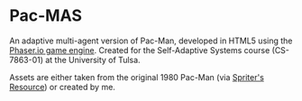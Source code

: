# Pac-MAS
An adaptive multi-agent version of Pac-Man, developed in HTML5 using the [Phaser.io game engine](https://phaser.io/). Created for the Self-Adaptive Systems course (CS-7863-01) at the University of Tulsa.

Assets are either taken from the original 1980 Pac-Man (via [Spriter's Resource](https://www.spriters-resource.com/arcade/pacman/)) or created by me.